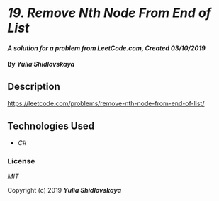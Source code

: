 # _19. Remove Nth Node From End of List_

#### _A solution for a problem from LeetCode.com, Created 03/10/2019_

#### By _**Yulia Shidlovskaya**_

## Description
https://leetcode.com/problems/remove-nth-node-from-end-of-list/

## Technologies Used

* _C#_

### License

*MIT*

Copyright (c) 2019 **_Yulia Shidlovskaya_**
